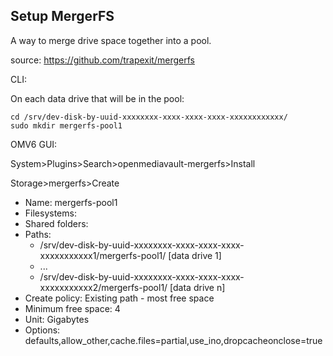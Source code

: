 ## Setup MergerFS

A way to merge drive space together into a pool.

source: https://github.com/trapexit/mergerfs  

CLI:

On each data drive that will be in the pool:
```console
cd /srv/dev-disk-by-uuid-xxxxxxxx-xxxx-xxxx-xxxx-xxxxxxxxxxxx/
sudo mkdir mergerfs-pool1
```

OMV6 GUI:

System>Plugins>Search>openmediavault-mergerfs>Install

Storage>mergerfs>Create
* Name: mergerfs-pool1
* Filesystems:
* Shared folders:
* Paths:
  * /srv/dev-disk-by-uuid-xxxxxxxx-xxxx-xxxx-xxxx-xxxxxxxxxxx1/mergerfs-pool1/ [data drive 1]
  * ...
  * /srv/dev-disk-by-uuid-xxxxxxxx-xxxx-xxxx-xxxx-xxxxxxxxxxx2/mergerfs-pool1/ [data drive n]
* Create policy: Existing path - most free space
* Minimum free space: 4
* Unit: Gigabytes
* Options: defaults,allow_other,cache.files=partial,use_ino,dropcacheonclose=true
